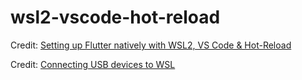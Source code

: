 # wsl2-vscode-hot-reload

Credit: [Setting up Flutter natively with WSL2, VS Code &amp; Hot-Reload](https://dnmc.in/2021/01/25/setting-up-flutter-natively-with-wsl2-vs-code-hot-reload/)

Credit: [Connecting USB devices to WSL](https://devblogs.microsoft.com/commandline/connecting-usb-devices-to-wsl/)
